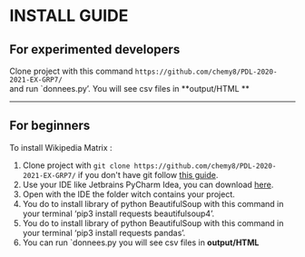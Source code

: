 # INSTALL GUIDE

## For experimented developers
 
 Clone project with this command `https://github.com/chemy8/PDL-2020-2021-EX-GRP7/`
 <br> and run `donnees.py’.
 You will see csv files in **output/HTML ** 
 
 ---
## For beginners
 
 To install Wikipedia Matrix :
 
 1. Clone project with `git clone https://github.com/chemy8/PDL-2020-2021-EX-GRP7/` if you don't have git follow [this guide](https://www.atlassian.com/git/tutorials/install-git).
 2. Use your IDE like Jetbrains PyCharm Idea, you can download [here](https://www.jetbrains.com/fr-fr/pycharm/).
 3. Open with the IDE the folder witch contains your project.
 4. You do to install library of python BeautifulSoup with this command in your terminal ‘pip3 install requests beautifulsoup4’.
 5. You do to install library of python BeautifulSoup with this command in your terminal ‘pip3 install requests pandas’.
 6. You can run `donnees.py you will see csv files in **output/HTML** 
 
 
